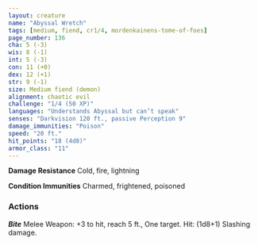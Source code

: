 ```yaml
---
layout: creature
name: "Abyssal Wretch"
tags: [medium, fiend, cr1/4, mordenkainens-tome-of-foes]
page_number: 136
cha: 5 (-3)
wis: 8 (-1)
int: 5 (-3)
con: 11 (+0)
dex: 12 (+1)
str: 9 (-1)
size: Medium fiend (demon)
alignment: chaotic evil
challenge: "1/4 (50 XP)"
languages: "Understands Abyssal but can’t speak"
senses: "Darkvision 120 ft., passive Perception 9"
damage_immunities: "Poison"
speed: "20 ft."
hit_points: "18 (4d8)"
armor_class: "11"
---
```


**Damage Resistance** Cold, fire, lightning

**Condition Immunities** Charmed, frightened, poisoned


### Actions

***Bite*** Melee Weapon: +3 to hit, reach 5 ft., One target. Hit: (1d8+1) Slashing damage.